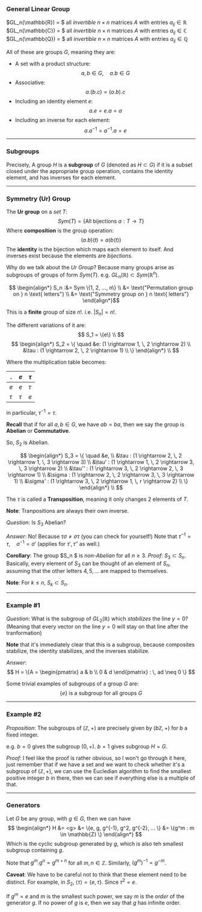 ### General Linear Group
$GL_n(\mathbb{R}) = $ all _invertible_ $n \times n$ matrices $A$ with entries $a_{ij} \in \mathbb{R}$ 
$GL_n(\mathbb{C}) = $ all _invertible_ $n \times n$ matrices $A$ with entries $a_{ij} \in \mathbb{C}$ 
$GL_n(\mathbb{Q}) = $ all _invertible_ $n \times n$ matrices $A$ with entries $a_{ij} \in \mathbb{Q}$ 

All of these are groups $G$, meaning they are:
- A set with a product structure:
    $$a, b \in G, \quad a.b \in G$$
- Associative:
    $$a. (b.c) = (a.b).c$$
- Including an identity element $e$:
    $$a.e = e.a = a$$
- Including an inverse for each element:
    $$a.a^{-1} = a^{-1}.a = e$$

<hr/>

### Subgroups
Precisely, A group $H$ is a **subgroup** of $G$ (denoted as $H \subset G$) if it is a subset closed under the appropriate group operation, contains the identity element, and has inverses for each element.

<hr/>

### Symmetry (Ur) Group
The **Ur group** on a _set_ $T$:
$$
Sym(T) = \{\text{All bijections } a: T \rightarrow T \}
$$
Where **composition** is the group operation:
$$ (a.b) (t) = a(b(t))$$
The **identity** is the bijection which maps each element to itself.
And inverses exist because the elements are _bijections_.

Why do we talk about the _Ur Group_?
Because many groups arise as subgroups of groups of form $Sym(T)$.
e.g. $GL_n(\mathbb{R}) \subset Sym(\mathbb{R}^n)$.

$$
\begin{align*}
S_n :&= Sym \{1, 2, ..., n\} \\
&= \text{"Permutation group on } n \text{ letters"} \\
&= \text{"Symmetry group on } n \text{ letters"}
\end{align*}$$

This is a **finite** group of size $n!$. 
i.e. $|S_n| = n!$.

The different variations of it are:
$$
S_1 = \{e\} \\
$$
$$
\begin{align*}
S_2 = \{ \quad
&e: (1 \rightarrow 1, \, 2 \rightarrow 2) \\ 
&\tau : (1 \rightarrow 2, \, 2 \rightarrow 1) \\ \} 
\end{align*} \\
$$

Where the multiplication table becomes:

| .       | $e$    | $\tau$ |
|---      |---     | --     |
| $e$     | $e$    | $\tau$ |
| $\tau$  | $\tau$ | $e$    |

in particular, $\tau^{-1} = \tau$.

**Recall** that if for all $a, b \in G$, we have $ab = ba$, then we say the group is **Abelian** or **Commutative**.

So, $S_2$ is Abelian.

$$
\begin{align*}
S_3 = \{ \quad
&e, \\ 
&\tau : (1 \rightarrow 2, \, 2 \rightarrow 1, \, 3 \rightarrow 3) \\ 
&\tau' : (1 \rightarrow 1, \, 2 \rightarrow 3, \, 3 \rightarrow 2) \\
&\tau'' : (1 \rightarrow 3, \, 2 \rightarrow 2, \, 3 \rightarrow 1) \\
&\sigma : (1 \rightarrow 2, \, 2 \rightarrow 3, \, 3 \rightarrow 1) \\
&\sigma' : (1 \rightarrow 3, \, 2 \rightarrow 1, \, r \rightarrow 2) \\
\} 
\end{align*} \\
$$

The $\tau$ is called a **Transposition**, meaning it only changes $2$ elements of $T$.

**Note**: 
Tranpositions are always their own inverse.

_Question_: 
Is $S_3$ Abelian?

_Answer_:
No! Because $\tau \sigma \neq \sigma \tau$ (you can check for yourself!)
Note that $\tau^{-1} = \tau, \quad \sigma^{-1} = \sigma'$
(applies for $\tau', \tau''$ as well.)


**Corollary**:
The group $S_n $ is _non-Abelian_ for all $n \geq 3$.
_Proof_: 
$S_3 \subset S_n$. Basically, every element of $S_3$ can be thought of an element of $S_n$, assuming that the other letters $4, 5, ...$ are mapped to themselves.

**Note**:
For $k \leq n$, $S_k \subset S_n$.

<hr/>

### Example #1
_Question_:
What is the subgroup of $GL_2(\mathbb{R})$ which _stabilizes_ the line $y=0$?
(Meaning that every vector on the line $y=0$ will stay on that line after the tranformation)

**Note** that it's immediately clear that this is a subgroup, because composites stabilize, the identity stabilizes, and the inverses stabilize.

_Answer_: 
$$
H = \{A = \begin{pmatrix} a & b \\ 0 & d \end{pmatrix} : \, ad \neq 0 \}
$$

Some trivial examples of subgroups of a group $G$ are:
$$
\{e\} \text{ is a subgroup for all groups } G
$$

<hr/>

### Example #2
_Proposition_:
The subgroups of $(\mathbb{Z}, +)$ are precisely given by $(b \mathbb{Z}, +)$ for $b$ a fixed integer.

e.g. 
$b=0$ gives the subgroup $(0, +)$.
$b=1$ gives subgroup $H = G$.

_Proof_:
I feel like the proof is rather obvious, so I won't go through it here, just remember that if we have a set and we want to check whether it's a subgroup of $(\mathbb{Z}, +)$, we can use the Eucledian algorithm to find the smallest positive integer $b$ in there, then we can see if everything else is a multiple of that.

 <hr/>

### Generators
Let $G$ be any group, with $g \in G$, then we can have 
$$
\begin{align*}
H &= <g>
&= \{e, g, g^{-1},  g^2, g^{-2}, ... \}
&= \{g^m : m \in \mathbb{Z} \}
\end{align*}
$$
Which is the cyclic subgroup generated by $g$, which is also teh smallest subgroup containing $g$.

Note that $g^m . g^n = g^{m+n}$ for all $m, n \in \mathbb{Z}$. 
Similarly, $(g^m)^{-1} = g^{-m}$.

**Caveat**: We have to be careful not to think that these element need to be distinct.
For example, in $S_2$, $\langle \tau \rangle = \{e, \tau \}$. Since $\tau^2 = e$.

If $g^m = e$ and $m$ is the smallest such power, we say $m$ is the _order_ of the generator $g$.
If no power of $g$ is $e$, then we say that $g$ has infinite order.


